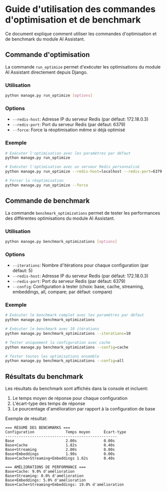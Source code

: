 # Guide d'utilisation des commandes d'optimisation et de benchmark

Ce document explique comment utiliser les commandes d'optimisation et de benchmark du module AI Assistant.

## Commande d'optimisation

La commande `run_optimize` permet d'exécuter les optimisations du module AI Assistant directement depuis Django.

### Utilisation

```bash
python manage.py run_optimize [options]
```

### Options

- `--redis-host`: Adresse IP du serveur Redis (par défaut: 172.18.0.3)
- `--redis-port`: Port du serveur Redis (par défaut: 6379)
- `--force`: Force la réoptimisation même si déjà optimisé

### Exemple

```bash
# Exécuter l'optimisation avec les paramètres par défaut
python manage.py run_optimize

# Exécuter l'optimisation avec un serveur Redis personnalisé
python manage.py run_optimize --redis-host=localhost --redis-port=6379

# Forcer la réoptimisation
python manage.py run_optimize --force
```

## Commande de benchmark

La commande `benchmark_optimizations` permet de tester les performances des différentes optimisations du module AI Assistant.

### Utilisation

```bash
python manage.py benchmark_optimizations [options]
```

### Options

- `--iterations`: Nombre d'itérations pour chaque configuration (par défaut: 5)
- `--redis-host`: Adresse IP du serveur Redis (par défaut: 172.18.0.3)
- `--redis-port`: Port du serveur Redis (par défaut: 6379)
- `--config`: Configuration à tester (choix: base, cache, streaming, embeddings, all, compare; par défaut: compare)

### Exemple

```bash
# Exécuter le benchmark complet avec les paramètres par défaut
python manage.py benchmark_optimizations

# Exécuter le benchmark avec 10 itérations
python manage.py benchmark_optimizations --iterations=10

# Tester uniquement la configuration avec cache
python manage.py benchmark_optimizations --config=cache

# Tester toutes les optimisations ensemble
python manage.py benchmark_optimizations --config=all
```

## Résultats du benchmark

Les résultats du benchmark sont affichés dans la console et incluent:

1. Le temps moyen de réponse pour chaque configuration
2. L'écart-type des temps de réponse
3. Le pourcentage d'amélioration par rapport à la configuration de base

Exemple de résultat:

```
=== RÉSUMÉ DES BENCHMARKS ===
Configuration              Temps moyen      Écart-type 
--------------------------------------------------
Base                       2.00s            0.00s
Base+Cache                 1.82s            0.40s
Base+Streaming             2.00s            0.00s
Base+Embeddings            1.90s            0.00s
Base+Cache+Streaming+Embeddings 1.62s       0.40s

=== AMÉLIORATIONS DE PERFORMANCE ===
Base+Cache: 9.0% d'amélioration
Base+Streaming: 0.0% d'amélioration
Base+Embeddings: 5.0% d'amélioration
Base+Cache+Streaming+Embeddings: 19.0% d'amélioration
``` 